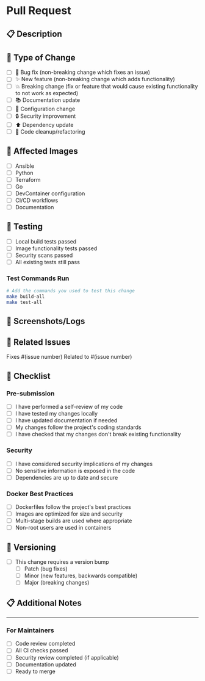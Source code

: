 # Pull Request

## 📋 Description
<!-- Provide a brief description of the changes in this PR -->

## 🎯 Type of Change
<!-- Mark the type of change -->
- [ ] 🐛 Bug fix (non-breaking change which fixes an issue)
- [ ] ✨ New feature (non-breaking change which adds functionality)
- [ ] 💥 Breaking change (fix or feature that would cause existing functionality to not work as expected)
- [ ] 📚 Documentation update
- [ ] 🔧 Configuration change
- [ ] 🔒 Security improvement
- [ ] ⬆️ Dependency update
- [ ] 🧹 Code cleanup/refactoring

## 🐳 Affected Images
<!-- Check all that apply -->
- [ ] Ansible
- [ ] Python
- [ ] Terraform
- [ ] Go
- [ ] DevContainer configuration
- [ ] CI/CD workflows
- [ ] Documentation

## 🧪 Testing
<!-- Describe the tests you ran to verify your changes -->
- [ ] Local build tests passed
- [ ] Image functionality tests passed
- [ ] Security scans passed
- [ ] All existing tests still pass

### Test Commands Run
```bash
# Add the commands you used to test this change
make build-all
make test-all
```

## 📸 Screenshots/Logs
<!-- If applicable, add screenshots or relevant log outputs -->

## 🔗 Related Issues
<!-- Link any related issues -->
Fixes #(issue number)
Related to #(issue number)

## 📝 Checklist
<!-- Go through all the following points -->
### Pre-submission
- [ ] I have performed a self-review of my code
- [ ] I have tested my changes locally
- [ ] I have updated documentation if needed
- [ ] My changes follow the project's coding standards
- [ ] I have checked that my changes don't break existing functionality

### Security
- [ ] I have considered security implications of my changes
- [ ] No sensitive information is exposed in the code
- [ ] Dependencies are up to date and secure

### Docker Best Practices
- [ ] Dockerfiles follow the project's best practices
- [ ] Images are optimized for size and security
- [ ] Multi-stage builds are used where appropriate
- [ ] Non-root users are used in containers

## 🔄 Versioning
<!-- For version changes -->
- [ ] This change requires a version bump
  - [ ] Patch (bug fixes)
  - [ ] Minor (new features, backwards compatible)
  - [ ] Major (breaking changes)

## 📋 Additional Notes
<!-- Add any additional information about this PR -->

---

### For Maintainers
- [ ] Code review completed
- [ ] All CI checks passed
- [ ] Security review completed (if applicable)
- [ ] Documentation updated
- [ ] Ready to merge

